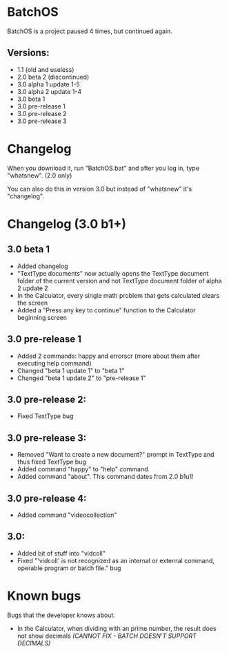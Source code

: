 # BatchOS
BatchOS is a project paused 4 times, but continued again.
## Versions:

- 1.1 (old and useless)
- 2.0 beta 2 (discontinued)
- 3.0 alpha 1 update 1-5
- 3.0 alpha 2 update 1-4
- 3.0 beta 1
- 3.0 pre-release 1
- 3.0 pre-release 2
- 3.0 pre-release 3

# Changelog
When you download it, run "BatchOS.bat" and after you log in, type "whatsnew". (2.0 only)

You can also do this in version 3.0 but instead of "whatsnew" it's "changelog".

# Changelog (3.0 b1+)
## 3.0 beta 1
- Added changelog
- "TextType documents" now actually opens the TextType document folder of the current version and not TextType document folder of alpha 2 update 2
- In the Calculator, every single math problem that gets calculated clears the screen
- Added a "Press any key to continue" function to the Calculator beginning screen

## 3.0 pre-release 1
- Added 2 commands: happy and errorscr (more about them after executing help command)
- Changed "beta 1 update 1" to "beta 1"
- Changed "beta 1 update 2" to "pre-release 1"

## 3.0 pre-release 2:
- Fixed TextType bug

## 3.0 pre-release 3:
- Removed "Want to create a new document?" prompt in TextType and thus fixed TextType bug
- Added command "happy" to "help" command.
- Added command "about". This command dates from 2.0 b1u1!

## 3.0 pre-release 4:
- Added command "videocollection"

## 3.0:
- Added bit of stuff into "vidcoll"
- Fixed "'vidcoll' is not recognized as an internal or external command, operable program or batch file." bug

# Known bugs
Bugs that the developer knows about.
- In the Calculator, when dividing with an prime number, the result does not show decimals *(CANNOT FIX - BATCH DOESN'T SUPPORT DECIMALS)*
